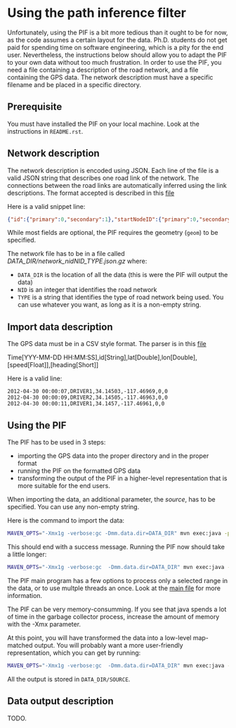 
Using the path inference filter
================================

Unfortunately, using the PIF is a bit more tedious than it ought to be for now, as the code assumes a certain layout for the data.
Ph.D. students do not get paid for spending time on software engineering, which is a pity for the end user. Nevertheless, 
the instructions below should allow you to adapt the PIF to your own data without too much frustration.
In order to use the PIF, you need a file containing a description of the road network, and a file containing the GPS data. 
The network description must have a specific filename and be placed in a specific directory.

Prerequisite
-------------

You must have installed the PIF on your local machine. Look at the instructions in `README.rst`.

Network description
--------------------

The network description is encoded using JSON. 
Each line of the file is a valid JSON string that describes one road link of the network. The connections
between the road links are automatically inferred using the link descriptions.
The format accepted is described in this [file](https://github.com/calpath/open-traffic/blob/master/NETCONFIG/src/main/scala/edu/berkeley/path/bots/network/gen/GenericLinkRepresentation.scala)

Here is a valid snippet line:
```json
{"id":{"primary":0,"secondary":1},"startNodeID":{"primary":0,"secondary":1},"endNodeID":{"primary":1,"secondary":1},"geom":{"points":[{"lat":6.06186,"lon":49.83069,"srid":4326},{"lat":6.06171,"lon":49.82912,"srid":4326}]}}
```

While most fields are optional, the PIF requires the geometry (`geom`) to be specified.

The network file has to be in a file called *DATA_DIR/network_nidNID_TYPE.json.gz* where:
- `DATA_DIR` is the location of all the data (this is were the PIF will output the data)
- `NID` is an integer that identifies the road network
- `TYPE` is a string that identifies the type of road network being used. You can use whatever you want, as long as it is a non-empty
string.


Import data description
------------------------

The GPS data must be in a CSV style format. The parser is in this [file](https://github.com/calpath/open-traffic/blob/master/NETCONFIG_IO/src/main/scala/edu/berkeley/path/bots/netconfig/io/json/ImportData.scala)

 Time[YYY-MM-DD HH:MM:SS],id[String],lat[Double],lon[Double],[speed[Float]],[heading[Short]]
 
Here is a valid line:

```csv
2012-04-30 00:00:07,DRIVER1,34.14503,-117.46969,0,0
2012-04-30 00:00:09,DRIVER2,34.14505,-117.46963,0,0
2012-04-30 00:00:11,DRIVER1,34.1457,-117.46961,0,0
```

Using the PIF
--------------

The PIF has to be used in 3 steps:
- importing the GPS data into the proper directory and in the proper format
- running the PIF on the formatted GPS data
- transforming the output of the PIF in a higher-level representation that is more suitable for the end users.

When importing the data, an additional parameter, the *source*, has to be specified. You can use any non-empty string.

Here is the command to import the data:

```bash
MAVEN_OPTS="-Xmx1g -verbose:gc -Dmm.data.dir=DATA_DIR" mvn exec:java -pl NETCONFIG_IO -Dexec.mainClass="netconfig.io.json.ImportProbeData" -Dexec.args="--nid NID --feed SOURCE --file MY_INPUT_FILE.csv.gz --format csv1"
```

This should end with a success message. Running the PIF now should take a little longer:

```bash
MAVEN_OPTS="-Xmx1g -verbose:gc  -Dmm.data.dir=DATA_DIR" mvn exec:java -pl PATH_INFERENCE_IO -Dexec.mainClass="pif.run.RunPif" -Dexec.args="--nid NID --feed SOURCE --net-type TYPE"
```
The PIF main program has a few options to process only a selected range in the data, or to use multple threads an once. Look at the [main file]() for 
more information.

The PIF can be very memory-consumming. If you see that java spends a lot of time in the garbage collector process, increase the amount of memory with the -Xmx parameter.

At this point, you will have transformed the data into a low-level map-matched output. You will probably want a more user-friendly representation, which you can get by running:

```bash
MAVEN_OPTS="-Xmx1g -verbose:gc  -Dmm.data.dir=DATA_DIR" mvn exec:java -pl PATH_INFERENCE_IO -Dexec.mainClass="pif.run.MapDataGeneric" -Dexec.args="--nid NID --feed SOURCE --net-type TYPE --actions traj,tspot,routett --extended-info true"
```

All the output is stored in `DATA_DIR/SOURCE`.

Data output description
------------------------

TODO.
